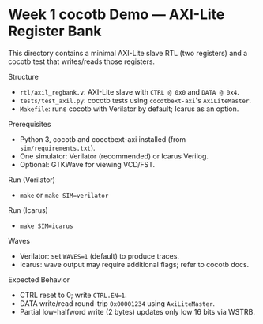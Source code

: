 # Week 1 cocotb Demo — AXI-Lite Register Bank

This directory contains a minimal AXI-Lite slave RTL (two registers) and a cocotb test that writes/reads those registers.

Structure
- `rtl/axil_regbank.v`: AXI-Lite slave with `CTRL @ 0x0` and `DATA @ 0x4`.
- `tests/test_axil.py`: cocotb tests using `cocotbext-axi`'s `AxiLiteMaster`.
- `Makefile`: runs cocotb with Verilator by default; Icarus as an option.

Prerequisites
- Python 3, cocotb and cocotbext-axi installed (from `sim/requirements.txt`).
- One simulator: Verilator (recommended) or Icarus Verilog.
- Optional: GTKWave for viewing VCD/FST.

Run (Verilator)
- `make` or `make SIM=verilator`

Run (Icarus)
- `make SIM=icarus`

Waves
- Verilator: set `WAVES=1` (default) to produce traces.
- Icarus: wave output may require additional flags; refer to cocotb docs.

Expected Behavior
- CTRL reset to 0; write `CTRL.EN=1`.
- DATA write/read round-trip `0x00001234` using `AxiLiteMaster`.
- Partial low-halfword write (2 bytes) updates only low 16 bits via WSTRB.
